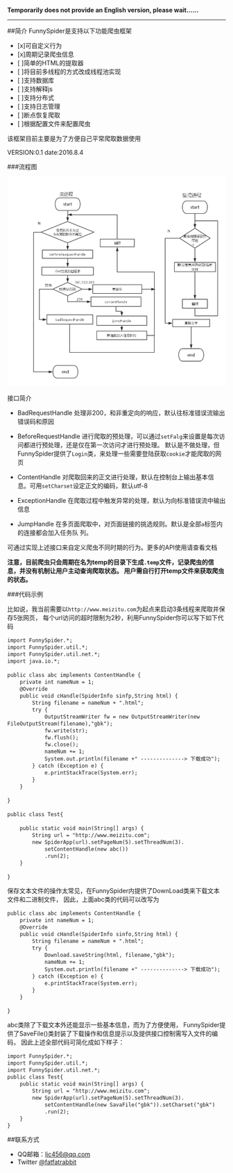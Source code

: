 
**Temporarily does not provide an English version, please wait……**

---

##简介
FunnySpider是支持以下功能爬虫框架

- [x]可自定义行为
- [x]周期记录爬虫信息
- [ ]简单的HTML的提取器
- [ ]将目前多线程的方式改成线程池实现
- [ ]支持数据库
- [ ]支持解释js
- [ ]支持分布式
- [ ]支持日志管理
- [ ]断点恢复爬取
- [ ]根据配置文件来配置爬虫

该框架目前主要是为了方便自己平常爬取数据使用

VERSION:0.1
date:2016.8.4

###流程图

![流程图](pic/flowchart.png)





接口简介

- BadRequestHandle 
  处理非200，和非重定向的响应，默认往标准错误流输出错误码和原因

- BeforeRequestHandle 
  进行爬取的预处理，可以通过```setFalg```来设置是每次访问都进行预处理，还是仅在第一次访问才进行预处理。
  默认是不做处理，但FunnySpider提供了```Login```类，来处理一些需要登陆获取```cookie```才能爬取的网页

- ContentHandle
  对爬取回来的正文进行处理，默认在控制台上输出基本信息。可用```setCharset```设定正文的编码，默认utf-8

- ExceptionHandle
  在爬取过程中触发异常的处理，默认为向标准错误流中输出信息

- JumpHandle
  在多页面爬取中，对页面链接的挑选规则。默认是全部```a```标签内的连接都会加入任务队
  列。


可通过实现上述接口来自定义爬虫不同时期的行为。更多的API使用请查看文档

**注意，目前爬虫只会周期在名为temp的目录下生成```.temp```文件，记录爬虫的信息，并没有机制让用户主动查询爬取状态。
用户需自行打开temp文件来获取爬虫的状态。**


###代码示例

比如说，我当前需要以```http://www.meizitu.com```为起点来启动3条线程来爬取并保存5张网页，
每个url访问的超时限制为2秒，利用FunnySpider你可以写下如下代码
```
import FunnySpider.*;
import FunnySpider.util.*;
import FunnySpider.util.net.*;
import java.io.*;

public class abc implements ContentHandle {
	private int nameNum = 1;	
	@Override
	public void cHandle(SpiderInfo sinfp,String html) {
		String filename = nameNum + ".html";
		try {
			OutputStreamWriter fw = new OutputStreamWriter(new FileOutputStream(filename),"gbk");
			fw.write(str);
			fw.flush();
			fw.close();
			nameNum += 1;
			System.out.println(filename +" --------------> 下载成功");
		} catch (Exception e) {
			e.printStackTrace(System.err);
		}
	}

}

public class Test{

	public static void main(String[] args) {
		String url = "http://www.meizitu.com";
		new SpiderApp(url).setPageNum(5).setThreadNum(3).
			setContentHandle(new abc())
			.run(2);
	}

}
```

保存文本文件的操作太常见，在FunnySpider内提供了DownLoad类来下载文本文件和二进制文件，
因此，上面abc类的代码可以改写为

```
public class abc implements ContentHandle {
	private int nameNum = 1;	
	@Override
	public void cHandle(SpiderInfo sinfo,String html) {
		String filename = nameNum + ".html";
		try {
			Download.saveString(html, filename,"gbk");
			nameNum += 1;
			System.out.println(filename +" --------------> 下载成功");
		} catch (Exception e) {
			e.printStackTrace(System.err);
		}
	}

}
```

abc类除了下载文本外还能显示一些基本信息，而为了方便使用，
FunnySpider提供了SaveFile()类封装了下载操作和信息提示以及提供接口控制需写入文件的编码，
因此上述全部代码可简化成如下样子：

```
import FunnySpider.*;
import FunnySpider.util.*;
import FunnySpider.util.net.*;
public class Test{
	public static void main(String[] args) {
		String url = "http://www.meizitu.com";
		new SpiderApp(url).setPageNum(5).setThreadNum(3).
			setContentHandle(new SavaFile("gbk")).setCharset("gbk")
			.run(2);
	}
}
```






##联系方式

 + QQ邮箱：ljc456@qq.com
 + Twitter [@fatfatrabbit](https://twitter.com/fat_fat_Rabbit)